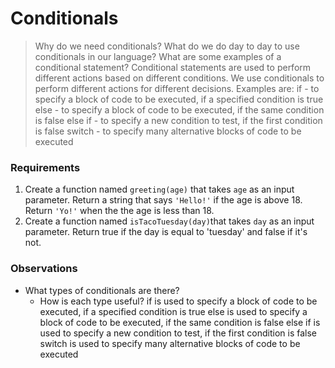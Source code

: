 # Conditionals

> Why do we need conditionals? What do we do day to day to use conditionals in our language? What are some examples of a conditional statement?
    Conditional statements are used to perform different actions based on different conditions. 
    We use conditionals to perform different actions for different decisions.
    Examples are:
    if - to specify a block of code to be executed, if a specified condition is true
    else - to specify a block of code to be executed, if the same condition is false
    else if - to specify a new condition to test, if the first condition is false
    switch - to specify many alternative blocks of code to be executed

### Requirements

1. Create a function named ```greeting(age)``` that takes ```age``` as an input parameter.  Return a string that says ```'Hello!'``` if the age is above 18.  Return ```'Yo!'``` when the the age is less than 18.
2. Create a function named ```isTacoTuesday(day)```that takes ```day``` as an input parameter.  Return true if the day is equal to 'tuesday' and false if it's not.


### Observations

* What types of conditionals are there?
    * How is each type useful?
        if is used to specify a block of code to be executed, if a specified condition is true
        else is used to specify a block of code to be executed, if the same condition is false
        else if is used to specify a new condition to test, if the first condition is false
        switch is used to specify many alternative blocks of code to be executed
